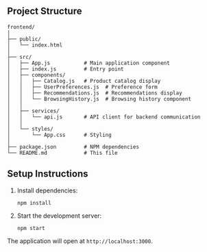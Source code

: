 ## Project Structure

```
frontend/
│
├── public/
│   └── index.html
│
├── src/
│   ├── App.js           # Main application component
│   ├── index.js         # Entry point
│   ├── components/
│   │   ├── Catalog.js   # Product catalog display 
│   │   ├── UserPreferences.js  # Preference form 
│   │   ├── Recommendations.js  # Recommendations display 
│   │   └── BrowsingHistory.js  # Browsing history component 
│   │
│   ├── services/
│   │   └── api.js       # API client for backend communication
│   │
│   └── styles/
│       └── App.css      # Styling
│
├── package.json         # NPM dependencies
└── README.md            # This file
```

## Setup Instructions

1. Install dependencies:
   ```
   npm install
   ```

2. Start the development server:
   ```
   npm start
   ```

The application will open at `http://localhost:3000`.
